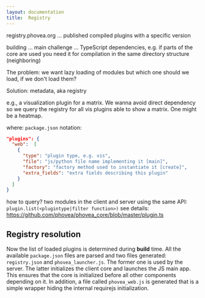 ```yaml
---
layout: documentation
title:  Registry
---
```


registry.phovea.org ... published compiled plugins with a specific version

building ... main challenge ... TypeScript dependencies, e.g. if parts of the core are used you need it for compilation in the same directory structure (neighboring) 

The problem: we want lazy loading of modules but which one should we load, if we don't load them?

Solution: metadata, aka registry

e.g., a visualization plugin for a matrix. We wanna avoid direct dependency so we query the registry for all vis plugins able to show a matrix. One might be a heatmap. 

where: `package.json`
notation: 
```json
"plugins": {
  "web":  [
    {
      "type": "plugin type, e.g. vis",
      "file": "js/python file name implementing it [main]",
      "factory": "factory method used to instantiate it [create]",
      "extra_fields": "extra fields describing this plugin"
    }
  ]
}
```

how to query? two modules in the client and server using the same API: `plugin.list(<plugintype|filter function>)` see details: https://github.com/phovea/phovea_core/blob/master/plugin.ts

## Registry resolution

Now the list of loaded plugins is determined during **build** time. All the available `package.json` files are parsed and two files generated: `registry.json` and `phovea_launcher.js`. The former one is used by the server. The latter initializes the client core and launches the JS main app. This ensures that the core is initialized before all other components depending on it. In addition, a file called `phovea_web.js` is generated that is a simple wrapper hiding the internal requirejs initialization. 

